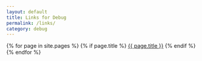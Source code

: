 ```yaml
---
layout: default
title: Links for Debug
permalink: /links/
category: debug
---
```


{% for page in site.pages %}
  {% if page.title %}
  <a class="page-link" href="{{ page.url | prepend: site.github.url }}">{{ page.title }}</a>
  {% endif %}
{% endfor %}
